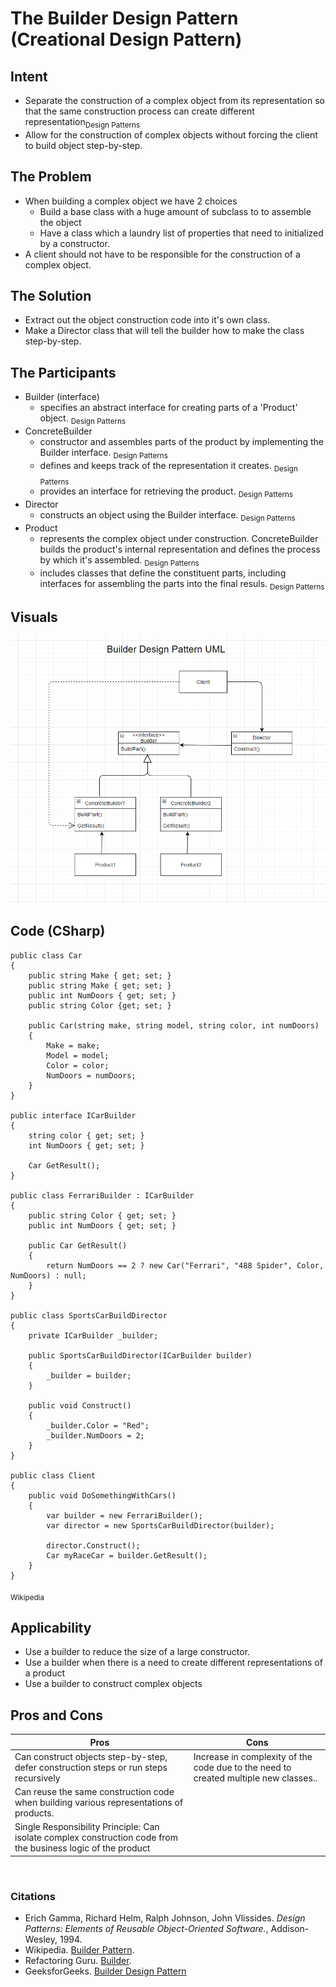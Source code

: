 # The Builder Design Pattern (Creational Design Pattern)

## Intent
- Separate the construction of a complex object from its representation so that the same construction process can create different representation<sub>Design Patterns</sub>
- Allow for the construction of complex objects without forcing the client to build object step-by-step.

## The Problem
- When building a complex object we have 2 choices
    - Build a base class with a huge amount of subclass to to assemble the object
    - Have a class which a laundry list of properties that need to initialized by a constructor. 
- A client should not have to be responsible for the construction of a complex object. 

## The Solution
- Extract out the object construction code into it's own class.
- Make a Director class that will tell the builder how to make the class step-by-step.

## The Participants
- Builder (interface) 
    - specifies an abstract interface for creating parts of a 'Product' object. <sub>Design Patterns</sub>
- ConcreteBuilder
    - constructor and assembles parts of the product by implementing the Builder interface. <sub>Design Patterns</sub>
    - defines and keeps track of the representation it creates. <sub>Design Patterns</sub>
    - provides an interface for retrieving the product. <sub>Design Patterns</sub>
- Director
    - constructs an object using the Builder interface. <sub>Design Patterns</sub>
- Product
    - represents the complex object under construction. ConcreteBuilder builds the product's internal representation and defines the process by which it's assembled. <sub>Design Patterns</sub>
    - includes classes that define the constituent parts, including interfaces for assembling the parts into the final resuls. <sub>Design Patterns</sub>

## Visuals
![Builder UML](assets/BuilderPattern.png)

## Code (CSharp)
``` CSharp
public class Car
{
    public string Make { get; set; }
    public string Make { get; set; }
    public int NumDoors { get; set; }
    public string Color {get; set; }

    public Car(string make, string model, string color, int numDoors)
    {
        Make = make;
        Model = model;
        Color = color;
        NumDoors = numDoors;
    }
}

public interface ICarBuilder
{
    string color { get; set; }
    int NumDoors { get; set; }

    Car GetResult();
}

public class FerrariBuilder : ICarBuilder
{
    public string Color { get; set; }
    public int NumDoors { get; set; }

    public Car GetResult()
    {
        return NumDoors == 2 ? new Car("Ferrari", "488 Spider", Color, NumDoors) : null;
    }
}

public class SportsCarBuildDirector
{
    private ICarBuilder _builder;

    public SportsCarBuildDirector(ICarBuilder builder)
    {
        _builder = builder;
    }

    public void Construct()
    {
        _builder.Color = "Red";
        _builder.NumDoors = 2;
    }
}

public class Client
{
    public void DoSomethingWithCars()
    {
        var builder = new FerrariBuilder();
        var director = new SportsCarBuildDirector(builder);

        director.Construct();
        Car myRaceCar = builder.GetResult();
    }
}
```
<sub>Wikipedia</sub>

## Applicability
- Use a builder to reduce the size of a large constructor.
- Use a builder when there is a need to create different representations of a product
- Use a builder to construct complex objects

## Pros and Cons
| Pros | Cons |
--- | ---
| Can construct objects step-by-step, defer construction steps or run steps recursively | Increase in complexity of the code due to the need to created multiple new classes.. |
| Can reuse the same construction code when building various representations of products. |
| Single Responsibility Principle: Can isolate complex construction code from the business logic of the product | 


<br />

### Citations
- Erich Gamma, Richard Helm, Ralph Johnson, John Vlissides. *Design Patterns: Elements of Reusable Object-Oriented Software.*, Addison-Wesley, 1994.
- Wikipedia. [Builder Pattern](https://en.wikipedia.org/wiki/Builder_pattern).
- Refactoring Guru. [Builder](https://refactoring.guru/design-patterns/builder).
- GeeksforGeeks. [Builder Design Pattern](https://www.geeksforgeeks.org/builder-design-pattern/)
